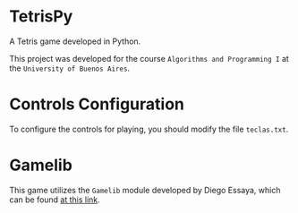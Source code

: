 # TetrisPy
A Tetris game developed in Python.

This project was developed for the course ```Algorithms and Programming I``` at the ```University of Buenos Aires```.

# Controls Configuration
To configure the controls for playing, you should modify the file ```teclas.txt```.

# Gamelib
This game utilizes the ```Gamelib``` module developed by Diego Essaya, which can be found [at this link](https://github.com/dessaya/python-gamelib?tab=MIT-1-ov-file).